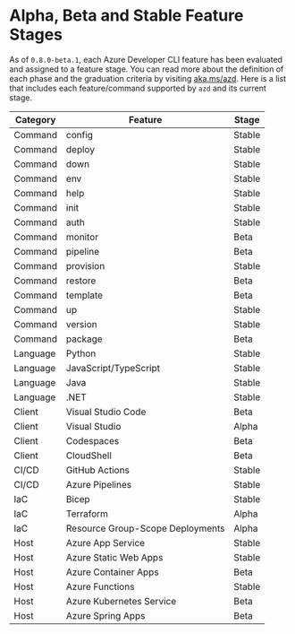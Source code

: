 # Alpha, Beta and Stable Feature Stages

As of `0.8.0-beta.1`, each Azure Developer CLI feature has been evaluated and assigned to a feature stage. You can read more about the definition of each phase and the graduation criteria by visiting [aka.ms/azd](https://aka.ms/azd). Here is a list that includes each feature/command supported by `azd` and its current stage.

| **Category** | **Feature**              | **Stage** |
| ------------ | ------------------------ | --------- |
| Command      | config                   | Stable    |
| Command      | deploy                   | Stable    |
| Command      | down                     | Stable    |
| Command      | env                      | Stable    |
| Command      | help                     | Stable    |
| Command      | init                     | Stable    |
| Command      | auth                     | Stable    |
| Command      | monitor                  | Beta      |
| Command      | pipeline                 | Beta      |
| Command      | provision                | Stable    |
| Command      | restore                  | Beta      |
| Command      | template                 | Beta      |
| Command      | up                       | Stable    |
| Command      | version                  | Stable    |
| Command      | package                  | Beta      |
| Language     | Python                   | Stable    |
| Language     | JavaScript/TypeScript    | Stable    |
| Language     | Java                     | Stable    |
| Language     | .NET                     | Stable    |
| Client       | Visual Studio Code       | Beta      |
| Client       | Visual Studio            | Alpha     |
| Client       | Codespaces               | Beta      |
| Client       | CloudShell               | Beta      |
| CI/CD        | GitHub Actions           | Stable    |
| CI/CD        | Azure Pipelines          | Stable    |
| IaC          | Bicep                    | Stable    |
| IaC          | Terraform                | Alpha     |
| IaC          | Resource Group-Scope Deployments | Alpha      |
| Host         | Azure App Service        | Stable    |
| Host         | Azure Static Web Apps    | Stable    |
| Host         | Azure Container Apps     | Beta      |
| Host         | Azure Functions          | Stable    |
| Host         | Azure Kubernetes Service | Beta      |
| Host         | Azure Spring Apps        | Beta      |

